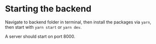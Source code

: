 # Starting the backend

Navigate to backend folder in terminal, then install the packages via `yarn`, then start with `yarn start` or `yarn dev`.

A server should start on port 8000.
